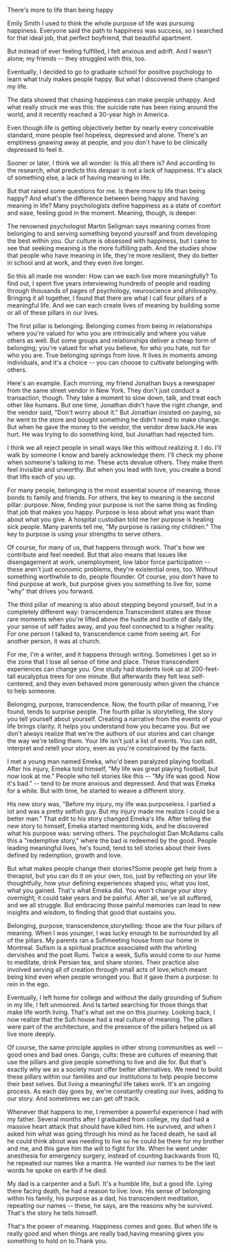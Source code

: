 There's more to life than being happy

Emily Smith
I used to think the whole purpose of life was pursuing happiness. Everyone said the path to happiness was success, so I searched for that ideal job, that perfect boyfriend, that beautiful apartment.

But instead of ever feeling fulfilled, I felt anxious and adrift. And I wasn't alone; my friends -- they struggled with this, too.


Eventually, I decided to go to graduate school for positive psychology to learn what truly makes people happy. But what I discovered there changed my life. 

The data showed that chasing happiness can make people unhappy. And what really struck me was this: the suicide rate has been rising around the world, and it recently reached a 30-year high in America.

Even though life is getting objectively better by nearly every conceivable standard, more people feel hopeless, depressed and alone. There's an emptiness gnawing away at people, and you don't have to be clinically depressed to feel it. 

Sooner or later, I think we all wonder: Is this all there is? And according to the research, what predicts this despair is not a lack of happiness. It's alack of something else, a lack of having meaning in life. 

But that raised some questions for me. Is there more to life than being happy? And what's the difference between being happy and having meaning in life? Many psychologists define happiness as a state of comfort and ease, feeling good in the moment. Meaning, though, is deeper. 

The renowned psychologist Martin Seligman says meaning comes from belonging to and serving something beyond yourself and from developing the best within you. Our culture is obsessed with happiness, but I came to see that seeking meaning is the more fulfilling path. And the studies show that people who have meaning in life, they're more resilient, they do better in school and at work, and they even live longer.

So this all made me wonder: How can we each live more meaningfully? To find out, I spent five years interviewing hundreds of people and reading through thousands of pages of psychology, neuroscience and philosophy. Bringing it all together, I found that there are what I call four pillars of a meaningful life. And we can each create lives of meaning by building some or all of these pillars in our lives.

The first pillar is belonging. Belonging comes from being in relationships where you're valued for who you are intrinsically and where you value others as well. But some groups and relationships deliver a cheap form of belonging; you're valued for what you believe, for who you hate, not for who you are. True belonging springs from love. It lives in moments among individuals, and it's a choice -- you can choose to cultivate belonging with others.

Here's an example. Each morning, my friend Jonathan buys a newspaper from the same street vendor in New York. They don't just conduct a transaction, though. They take a moment to slow down, talk, and treat each other like humans. But one time, Jonathan didn't have the right change, and the vendor said, "Don't worry about it." But Jonathan insisted on paying, so he went to the store and bought something he didn't need to make change. But when he gave the money to the vendor, the vendor drew back.He was hurt. He was trying to do something kind, but Jonathan had rejected him. 

I think we all reject people in small ways like this without realizing it. I do. I'll walk by someone I know and barely acknowledge them. I'll check my phone when someone's talking to me. These acts devalue others. They make them feel invisible and unworthy. But when you lead with love, you create a bond that lifts each of you up.

For many people, belonging is the most essential source of meaning, those bonds to family and friends. For others, the key to meaning is the second pillar: purpose. Now, finding your purpose is not the same thing as finding that job that makes you happy. Purpose is less about what you want than about what you give. A hospital custodian told me her purpose is healing sick people. Many parents tell me, "My purpose is raising my children." The key to purpose is using your strengths to serve others. 

Of course, for many of us, that happens through work. That's how we contribute and feel needed. But that also means that issues like disengagement at work, unemployment, low labor force participation -- these aren't just economic problems, they're existential ones, too. Without something worthwhile to do, people flounder. Of course, you don't have to find purpose at work, but purpose gives you something to live for, some "why" that drives you forward. 

The third pillar of meaning is also about stepping beyond yourself, but in a completely different way: transcendence.Transcendent states are those rare moments when you're lifted above the hustle and bustle of daily life, your sense of self fades away, and you feel connected to a higher reality. For one person I talked to, transcendence came from seeing art. For another person, it was at church. 

For me, I'm a writer, and it happens through writing. Sometimes I get so in the zone that I lose all sense of time and place. These transcendent experiences can change you. One study had students look up at 200-feet-tall eucalyptus trees for one minute. But afterwards they felt less self-centered, and they even behaved more generously when given the chance to help someone.

Belonging, purpose, transcendence. Now, the fourth pillar of meaning, I've found, tends to surprise people. The fourth pillar is storytelling, the story you tell yourself about yourself. Creating a narrative from the events of your life brings clarity. It helps you understand how you became you. But we don't always realize that we're the authors of our stories and can change the way we're telling them. Your life isn't just a list of events. You can edit, interpret and retell your story, even as you're constrained by the facts. 

I met a young man named Emeka, who'd been paralyzed playing football. After his injury, Emeka told himself, "My life was great playing football, but now look at me." People who tell stories like this -- "My life was good. Now it's bad." -- tend to be more anxious and depressed. And that was Emeka for a while. But with time, he started to weave a different story. 

His new story was, "Before my injury, my life was purposeless. I partied a lot and was a pretty selfish guy. But my injury made me realize I could be a better man." That edit to his story changed Emeka's life. After telling the new story to himself, Emeka started mentoring kids, and he discovered what his purpose was: serving others. The psychologist Dan McAdams calls this a "redemptive story," where the bad is redeemed by the good. People leading meaningful lives, he's found, tend to tell stories about their lives defined by redemption, growth and love.

But what makes people change their stories?Some people get help from a therapist, but you can do it on your own, too, just by reflecting on your life thoughtfully, how your defining experiences shaped you, what you lost, what you gained. That's what Emeka did. You won't change your story overnight; it could take years and be painful. After all, we've all suffered, and we all struggle. But embracing those painful memories can lead to new insights and wisdom, to finding that good that sustains you. 

Belonging, purpose, transcendence,storytelling: those are the four pillars of meaning. When I was younger, I was lucky enough to be surrounded by all of the pillars. My parents ran a Sufimeeting house from our home in Montreal. Sufism is a spiritual practice associated with the whirling dervishes and the poet Rumi. Twice a week, Sufis would come to our home to meditate, drink Persian tea, and share stories. Their practice also involved serving all of creation through small acts of love,which meant being kind even when people wronged you. But it gave them a purpose: to rein in the ego.

Eventually, I left home for college and without the daily grounding of Sufism in my life, I felt unmoored. And Is tarted searching for those things that make life worth living. That's what set me on this journey. Looking back, I now realize that the Sufi house had a real culture of meaning. The pillars were part of the architecture, and the presence of the pillars helped us all live more deeply. 

Of course, the same principle applies in other strong communities as well -- good ones and bad ones. Gangs, cults: these are cultures of meaning that use the pillars and give people something to live and die for. But that's exactly why we as a society must offer better alternatives. We need to build these pillars within our families and our institutions to help people become their best selves. But living a meaningful life takes work. It's an ongoing process. As each day goes by, we're constantly creating our lives, adding to our story. And sometimes we can get off track.

Whenever that happens to me, I remember a powerful experience I had with my father. Several months after I graduated from college, my dad had a massive heart attack that should have killed him. He survived, and when I asked him what was going through his mind as he faced death, he said all he could think about was needing to live so he could be there for my brother and me, and this gave him the will to fight for life. When he went under anesthesia for emergency surgery, instead of counting backwards from 10, he repeated our names like a mantra. He wanted our names to be the last words he spoke on earth if he died. 

My dad is a carpenter and a Sufi. It's a humble life, but a good life. Lying there facing death, he had a reason to live: love. His sense of belonging within his family, his purpose as a dad, his transcendent meditation, repeating our names -- these, he says, are the reasons why he survived. That's the story he tells himself.

That's the power of meaning. Happiness comes and goes. But when life is really good and when things are really bad,having meaning gives you something to hold on to.Thank you.
